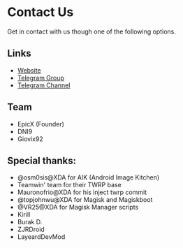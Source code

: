# Contact Us

Get in contact with us though one of the following options.

## Links

* [Website](https://skyhawkrecovery.github.io/)
* [Telegram Group](https://t.me/sky_hawk)
* [Telegram Channel](https://t.me/shrp_official)


## Team

* EpicX (Founder)
* DNI9
* Giovix92

## Special thanks:
* @osm0sis@XDA for AIK (Android Image Kitchen)
* Teamwin' team for their TWRP base
* Mauronofrio@XDA for his inject twrp commit
* @topjohnwu@XDA for Magisk and Magiskboot
* @VR25@XDA for Magisk Manager scripts
* Kirill
* Burak D. 
* ZJRDroid 
* LayeardDevMod
